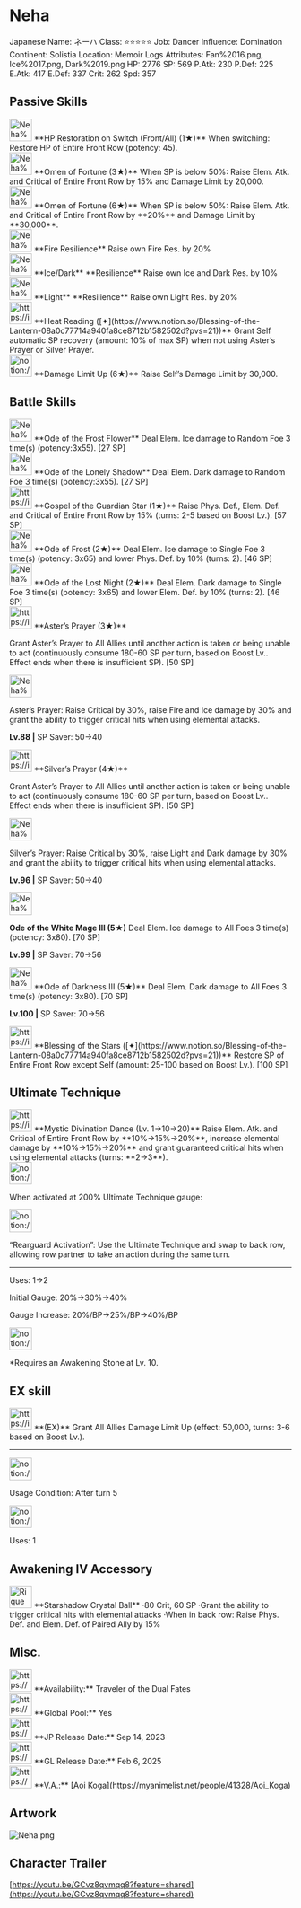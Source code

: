 # Neha

Japanese Name: ネーハ
Class: ⭐️⭐️⭐️⭐️⭐️
Job: Dancer
Influence: Domination
Continent: Solistia
Location: Memoir Logs
Attributes: Fan%2016.png, Ice%2017.png, Dark%2019.png
HP: 2776
SP: 569
P.Atk: 230
P.Def: 225
E.Atk: 417
E.Def: 337
Crit: 262
Spd: 357

## Passive Skills

<aside>
<img src="Neha%200dab86a4d4e345a6a8835c321377054d/HP_Restoration_on_Switch.png" alt="Neha%200dab86a4d4e345a6a8835c321377054d/HP_Restoration_on_Switch.png" width="40px" /> **HP Restoration on Switch (Front/All) (1★)** 
When switching: Restore HP of Entire Front Row (potency: 45).

</aside>

<aside>
<img src="Neha%200dab86a4d4e345a6a8835c321377054d/Elem_atk_Boost.png" alt="Neha%200dab86a4d4e345a6a8835c321377054d/Elem_atk_Boost.png" width="40px" /> **Omen of Fortune (3★)** 
When SP is below 50%: Raise Elem. Atk. and Critical of Entire Front Row by 15% and Damage Limit by 20,000.

<aside>
<img src="Neha%200dab86a4d4e345a6a8835c321377054d/Elem_atk_Boost.png" alt="Neha%200dab86a4d4e345a6a8835c321377054d/Elem_atk_Boost.png" width="40px" /> **Omen of Fortune (6★)**
When SP is below 50%: Raise Elem. Atk. and Critical of Entire Front Row by **20%** and Damage Limit by **30,000**.

</aside>

</aside>

<aside>
<img src="Neha%200dab86a4d4e345a6a8835c321377054d/Fire_Resilience.png" alt="Neha%200dab86a4d4e345a6a8835c321377054d/Fire_Resilience.png" width="40px" /> **Fire Resilience**
Raise own Fire Res. by 20%

</aside>

<aside>
<img src="Neha%200dab86a4d4e345a6a8835c321377054d/IceDark_Res.png" alt="Neha%200dab86a4d4e345a6a8835c321377054d/IceDark_Res.png" width="40px" /> **Ice/Dark** **Resilience**
Raise own Ice and Dark Res. by 10%

</aside>

<aside>
<img src="Neha%200dab86a4d4e345a6a8835c321377054d/Light_Resilience.png" alt="Neha%200dab86a4d4e345a6a8835c321377054d/Light_Resilience.png" width="40px" /> **Light** **Resilience**
Raise own Light Res. by 20%

</aside>

<aside>
<img src="https://img.game8.jp/6936448/39b8fea11c6e0fc1f670bfbfb62d93f7.png/show" alt="https://img.game8.jp/6936448/39b8fea11c6e0fc1f670bfbfb62d93f7.png/show" width="40px" /> **Heat Reading ([✦](https://www.notion.so/Blessing-of-the-Lantern-08a0c77714a940fa8ce8712b1582502d?pvs=21))**
Grant Self automatic SP recovery (amount: 10% of max SP) when not using Aster’s Prayer or Silver Prayer.

</aside>

<aside>
<img src="notion://custom_emoji/2482af5e-3bb7-4af8-a110-df4150e44521/17debbc6-5396-80a6-933a-007af3a7f551" alt="notion://custom_emoji/2482af5e-3bb7-4af8-a110-df4150e44521/17debbc6-5396-80a6-933a-007af3a7f551" width="40px" /> **Damage Limit Up (6★)**
Raise Self’s Damage Limit by 30,000.

</aside>

## Battle Skills

<aside>
<img src="Neha%200dab86a4d4e345a6a8835c321377054d/Ice.png" alt="Neha%200dab86a4d4e345a6a8835c321377054d/Ice.png" width="40px" /> **Ode of the Frost Flower**
Deal Elem. Ice damage to Random Foe 3 time(s) (potency:3x55). [27 SP]

</aside>

<aside>
<img src="Neha%200dab86a4d4e345a6a8835c321377054d/Dark.png" alt="Neha%200dab86a4d4e345a6a8835c321377054d/Dark.png" width="40px" /> **Ode of the Lonely Shadow**
Deal Elem. Dark damage to Random Foe 3 time(s) (potency:3x55). [27 SP]

</aside>

<aside>
<img src="https://img.game8.jp/6909195/fb1af3b553f4112d4403e0f7452fd2a2.png/show" alt="https://img.game8.jp/6909195/fb1af3b553f4112d4403e0f7452fd2a2.png/show" width="40px" /> **Gospel of the Guardian Star (1★)**
Raise Phys. Def., Elem. Def. and Critical of Entire Front Row by 15% (turns: 2-5 based on Boost Lv.). [57 SP]

</aside>

<aside>
<img src="Neha%200dab86a4d4e345a6a8835c321377054d/Ice%201.png" alt="Neha%200dab86a4d4e345a6a8835c321377054d/Ice%201.png" width="40px" /> **Ode of Frost (2★)**
Deal Elem. Ice damage to Single Foe 3 time(s) (potency: 3x65) and lower Phys. Def. by 10% (turns: 2). [46 SP]

</aside>

<aside>
<img src="Neha%200dab86a4d4e345a6a8835c321377054d/Dark%201.png" alt="Neha%200dab86a4d4e345a6a8835c321377054d/Dark%201.png" width="40px" /> **Ode of the Lost Night (2★)**
Deal Elem. Dark damage to Single Foe 3 time(s) (potency: 3x65) and lower Elem. Def. by 10% (turns: 2). [46 SP]

</aside>

<aside>
<img src="https://img.game8.jp/6909195/fb1af3b553f4112d4403e0f7452fd2a2.png/show" alt="https://img.game8.jp/6909195/fb1af3b553f4112d4403e0f7452fd2a2.png/show" width="40px" /> **Aster’s Prayer (3★)**

Grant Aster’s Prayer to All Allies until another action is taken or being unable to act (continuously consume 180-60 SP per turn, based on Boost Lv.. Effect ends when there is insufficient SP). [50 SP]

<aside>
<img src="Neha%200dab86a4d4e345a6a8835c321377054d/Prayer.png" alt="Neha%200dab86a4d4e345a6a8835c321377054d/Prayer.png" width="40px" />

Aster’s Prayer: Raise Critical by 30%, raise Fire and Ice damage by 30% and grant the ability to trigger critical hits when using elemental attacks.

</aside>

**Lv.88 |** SP Saver: 50→40

</aside>

<aside>
<img src="https://img.game8.jp/6909195/fb1af3b553f4112d4403e0f7452fd2a2.png/show" alt="https://img.game8.jp/6909195/fb1af3b553f4112d4403e0f7452fd2a2.png/show" width="40px" /> **Silver’s Prayer (4★)**

Grant Aster’s Prayer to All Allies until another action is taken or being unable to act (continuously consume 180-60 SP per turn, based on Boost Lv.. Effect ends when there is insufficient SP). [50 SP]

<aside>
<img src="Neha%200dab86a4d4e345a6a8835c321377054d/Prayer.png" alt="Neha%200dab86a4d4e345a6a8835c321377054d/Prayer.png" width="40px" />

Silver’s Prayer: Raise Critical by 30%, raise Light and Dark damage by 30% and grant the ability to trigger critical hits when using elemental attacks.

</aside>

**Lv.96 |** SP Saver: 50→40

</aside>

<aside>
<img src="Neha%200dab86a4d4e345a6a8835c321377054d/Ice%202.png" alt="Neha%200dab86a4d4e345a6a8835c321377054d/Ice%202.png" width="40px" />

**Ode of the White Mage III (5★)**
Deal Elem. Ice damage to All Foes 3 time(s) (potency: 3x80). [70 SP]

**Lv.99 |** SP Saver: 70→56

</aside>

<aside>
<img src="Neha%200dab86a4d4e345a6a8835c321377054d/Dark%202.png" alt="Neha%200dab86a4d4e345a6a8835c321377054d/Dark%202.png" width="40px" /> **Ode of Darkness III (5★)**
Deal Elem. Dark damage to All Foes 3 time(s) (potency: 3x80). [70 SP]

**Lv.100 |** SP Saver: 70→56

</aside>

<aside>
<img src="https://img.game8.jp/6909197/4eaa54be6aac9c9c4a1b006531ef1771.png/show" alt="https://img.game8.jp/6909197/4eaa54be6aac9c9c4a1b006531ef1771.png/show" width="40px" /> **Blessing of the Stars ([✦](https://www.notion.so/Blessing-of-the-Lantern-08a0c77714a940fa8ce8712b1582502d?pvs=21))**
Restore SP of Entire Front Row except Self (amount: 25-100 based on Boost Lv.). [100 SP]

</aside>

## Ultimate Technique

<aside>
<img src="https://img.game8.jp/6909195/fb1af3b553f4112d4403e0f7452fd2a2.png/show" alt="https://img.game8.jp/6909195/fb1af3b553f4112d4403e0f7452fd2a2.png/show" width="40px" /> **Mystic Divination Dance (Lv. 1→10→20)**
Raise Elem. Atk. and Critical of Entire Front Row by **10%→15%→20%**, increase elemental damage by **10%→15%→20%** and grant guaranteed critical hits when using elemental attacks (turns: **2→3**).

<aside>
<img src="notion://custom_emoji/2482af5e-3bb7-4af8-a110-df4150e44521/137ebbc6-5396-80a2-a199-007a067e9993" alt="notion://custom_emoji/2482af5e-3bb7-4af8-a110-df4150e44521/137ebbc6-5396-80a2-a199-007a067e9993" width="40px" />

When activated at 200% Ultimate Technique gauge:

<aside>
<img src="notion://custom_emoji/2482af5e-3bb7-4af8-a110-df4150e44521/193ebbc6-5396-8076-8391-007aae0ede08" alt="notion://custom_emoji/2482af5e-3bb7-4af8-a110-df4150e44521/193ebbc6-5396-8076-8391-007aae0ede08" width="40px" />

“Rearguard Activation”: Use the Ultimate Technique and swap to back row, allowing row partner to take an action during the same turn.

</aside>

</aside>

---

Uses:
1→2

Initial Gauge:
20%→30%→40%

Gauge Increase:
20%/BP→25%/BP→40%/BP

<aside>
<img src="notion://custom_emoji/2482af5e-3bb7-4af8-a110-df4150e44521/182ebbc6-5396-80af-9978-007ac248795b" alt="notion://custom_emoji/2482af5e-3bb7-4af8-a110-df4150e44521/182ebbc6-5396-80af-9978-007ac248795b" width="40px" />

*Requires an Awakening Stone at Lv. 10.

</aside>

</aside>

## EX skill

<aside>
<img src="https://img.game8.jp/6909195/fb1af3b553f4112d4403e0f7452fd2a2.png/show" alt="https://img.game8.jp/6909195/fb1af3b553f4112d4403e0f7452fd2a2.png/show" width="40px" /> **(EX)**
Grant All Allies Damage Limit Up (effect: 50,000, turns: 3-6 based on Boost Lv.).

---

<aside>
<img src="notion://custom_emoji/2482af5e-3bb7-4af8-a110-df4150e44521/137ebbc6-5396-802c-b9bc-007a54884b6f" alt="notion://custom_emoji/2482af5e-3bb7-4af8-a110-df4150e44521/137ebbc6-5396-802c-b9bc-007a54884b6f" width="40px" />

Usage Condition: After turn 5

</aside>

<aside>
<img src="notion://custom_emoji/2482af5e-3bb7-4af8-a110-df4150e44521/137ebbc6-5396-802c-b9bc-007a54884b6f" alt="notion://custom_emoji/2482af5e-3bb7-4af8-a110-df4150e44521/137ebbc6-5396-802c-b9bc-007a54884b6f" width="40px" />

Uses: 1

</aside>

</aside>

## Awakening IV Accessory

<aside>
<img src="Rique%2003cb41beb766464083f85e40d3bfaf82/Awakening_IV.png" alt="Rique%2003cb41beb766464083f85e40d3bfaf82/Awakening_IV.png" width="40px" /> **Starshadow Crystal Ball**
·80 Crit, 60 SP
·Grant the ability to trigger critical hits with elemental attacks
·When in back row: Raise Phys. Def. and Elem. Def. of Paired Ally by 15%

</aside>

## Misc.

<aside>
<img src="https://www.notion.so/icons/gift_gray.svg" alt="https://www.notion.so/icons/gift_gray.svg" width="40px" /> **Availability:** Traveler of the Dual Fates

</aside>

<aside>
<img src="https://www.notion.so/icons/globe_gray.svg" alt="https://www.notion.so/icons/globe_gray.svg" width="40px" /> **Global Pool:** Yes

</aside>

<aside>
<img src="https://www.notion.so/icons/calendar_red.svg" alt="https://www.notion.so/icons/calendar_red.svg" width="40px" /> **JP Release Date:**
Sep 14, 2023

</aside>

<aside>
<img src="https://www.notion.so/icons/calendar_blue.svg" alt="https://www.notion.so/icons/calendar_blue.svg" width="40px" /> **GL Release Date:**
Feb 6, 2025

</aside>

<aside>
<img src="https://www.notion.so/icons/microphone_gray.svg" alt="https://www.notion.so/icons/microphone_gray.svg" width="40px" /> **V.A.:** [Aoi Koga](https://myanimelist.net/people/41328/Aoi_Koga)

</aside>

## Artwork

![Neha.png](Neha%200dab86a4d4e345a6a8835c321377054d/Neha.png)

## Character Trailer

[https://youtu.be/GCvz8qvmqq8?feature=shared](https://youtu.be/GCvz8qvmqq8?feature=shared)